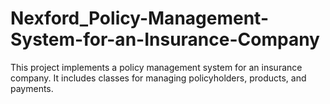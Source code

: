 # Nexford_Policy-Management-System-for-an-Insurance-Company
This project implements a policy management system for an insurance company. It includes classes for managing policyholders, products, and payments.
